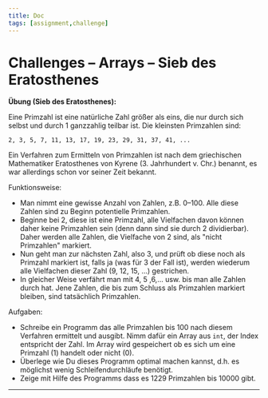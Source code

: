 ```yaml
---
title: Doc
tags: [assignment,challenge]
---
```


# Challenges – Arrays – Sieb des Eratosthenes

**Übung (Sieb des Eratosthenes):**

Eine Primzahl ist eine natürliche Zahl größer als eins, die nur durch sich selbst und durch 1 ganzzahlig teilbar ist. Die kleinsten Primzahlen sind:

```
2, 3, 5, 7, 11, 13, 17, 19, 23, 29, 31, 37, 41, ...
```

Ein Verfahren zum Ermitteln von Primzahlen ist nach dem griechischen Mathematiker Eratosthenes von Kyrene (3. Jahrhundert v. Chr.) benannt, es war allerdings schon vor seiner Zeit bekannt.

Funktionsweise:
- Man nimmt eine gewisse Anzahl von Zahlen, z.B. 0–100. Alle diese Zahlen sind zu Beginn potentielle Primzahlen.
-  Beginne bei 2, diese ist eine Primzahl, alle Vielfachen davon können daher keine Primzahlen sein (denn dann sind sie durch 2 dividierbar). Daher werden alle Zahlen, die Vielfache von 2 sind, als "nicht Primzahlen" markiert.
- Nun geht man zur nächsten Zahl, also 3, und prüft ob diese noch als Primzahl markiert ist, falls ja (was für 3 der Fall ist), werden wiederum alle Vielfachen dieser Zahl (9, 12, 15, ...) gestrichen.
- In gleicher Weise verfährt man mit 4, 5 ,6,... usw. bis man alle Zahlen durch hat.  Jene Zahlen, die bis zum Schluss als Primzahlen markiert bleiben, sind tatsächlich Primzahlen.


Aufgaben:

- Schreibe ein Programm das alle Primzahlen bis 100 nach diesem Verfahren ermittelt und ausgibt. Nimm dafür ein Array aus `int`, der Index entspricht der Zahl. Im Array wird gespeichert ob es sich um eine Primzahl (1) handelt oder nicht (0).
- Überlege wie Du dieses Programm optimal machen kannst, d.h. es möglichst wenig Schleifendurchläufe benötigt.
- Zeige mit Hilfe des Programms dass es 1229 Primzahlen bis 10000 gibt.

---

